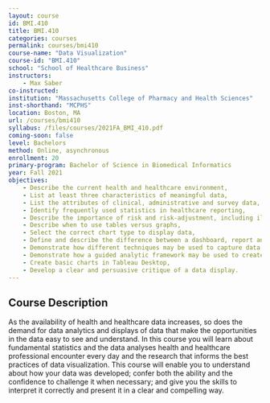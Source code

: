 ```yaml
---
layout: course
id: BMI.410
title: BMI.410
categories: courses
permalink: courses/bmi410
course-name: "Data Visualization"
course-id: "BMI.410"
school: "School of Healthcare Business"
instructors: 
    - Max Saber
co-instructed: 
institution: "Massachusetts College of Pharmacy and Health Sciences"
inst-shorthand: "MCPHS"
location: Boston, MA
url: /courses/bmi410
syllabus: /files/courses/2021FA_BMI_410.pdf
coming-soon: false
level: Bachelors
method: Online, asynchronous
enrollment: 20
primary-program: Bachelor of Science in Biomedical Informatics
year: Fall 2021
objectives: 
    - Describe the current health and healthcare environment,
    - List at least three characteristics of meaningful data,
    - List the attributes of clinical, administrative and survey data, 
    - Identify frequently used statistics in healthcare reporting, 
    - Describe the importance of risk and risk-adjustment, including illustrative examples. about how risk adjustment affects reimbursement, clinical decisions, and patient satisfaction,
    - Describe when to use tables versus graphs, 
    - Select the correct chart type to display data, 
    - Define and describe the difference between a dashboard, report and multi-dimensional displays of data, 
    - Demonstrate how different techniques may be used to capture data reporting and display requirements, 
    - Demonstrate how a guided analytic framework may be used to create clear and compelling data displays, 
    - Create basic charts in Tableau Desktop, 
    - Develop a clear and persuasive critique of a data display.
---
```


## Course Description

As the availability of health and healthcare data increases, so does the demand for data analytics and displays of data that make the opportunities in the data easy to see and understand. In this course you will learn about fundamental statistics and the data analyses health and healthcare professional encounter every day and the research that informs the best practices of data visualization. This course will enable you to understand about how your data was developed; confer both the ability and the confidence to challenge it when necessary; and give you the skills to interpret it correctly and present it in a clear and compelling way.
